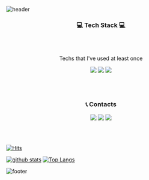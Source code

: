 
![header](https://capsule-render.vercel.app/api?type=waving&color=auto&height=300&section=header&text=Jiyoon%20Jung&desc=ML%20Developer&fontSize=90&animation=fadeIn&fontAlign=70&fontAlignY=35&descAlign=88)


<div align="center">
<h3 align="center"> 💻 Tech Stack 💻 </h3>
<br>
<br>

<p align="center"> Techs that I've used at least once </p>

<p align="center">
  
  ![](https://img.shields.io/badge/Python-3766AB?style=flat-square&logo=Python&logoColor=white) ![](https://img.shields.io/badge/Swift-F6F1EB?style=flat-square&logo=Swift&logoColor=orange) ![](https://img.shields.io/badge/C-9e9e9e?style=flat-square&logo=C&logoColor=white)
  
</p>

<br>
<br>
 
<h3 align="center"> 📞 Contacts </h3>

<p align="center">
  
  <a href="https://velog.io/@enchantee">![](https://img.shields.io/badge/Tech_Blog-04C485?style=flat-square&logo=Vonage&logoColor=white)</a> <a href="https://www.instagram.com/enc.hantee/">![](https://img.shields.io/badge/Instagram-D31C46?style=flat-square&logo=Instagram&logoColor=white)</a> ![](https://img.shields.io/badge/Gmail-DC0000?style=flat-square&logo=Gmail&logoColor=white)
  
</p>

<br>
<br>

</div> 

[![Hits](https://hits.seeyoufarm.com/api/count/incr/badge.svg?url=https%3A%2F%2Fgithub.com%2Fenchantee00)](https://hits.seeyoufarm.com)

[![github stats](https://github-readme-stats.vercel.app/api?username=enchantee00&show_icons=true&hide_border=true)](https://github.com/enchantee00)
[![Top Langs](https://github-readme-stats.vercel.app/api/top-langs/?username=enchantee00&layout=compact)](https://github.com/enchantee00)



![footer](https://capsule-render.vercel.app/api?section=footer&color=auto&type=waving)
